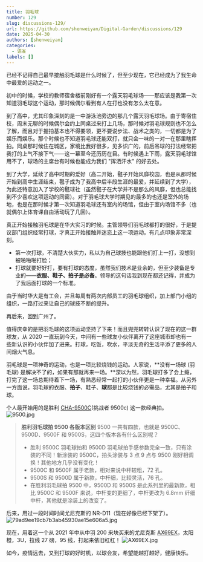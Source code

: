 ```yaml
---
title: 羽毛球
number: 129
slug: discussions-129/
url: https://github.com/shenweiyan/Digital-Garden/discussions/129
date: 2025-04-30
authors: [shenweiyan]
categories: 
  - 语雀
labels: []
---
```


已经不记得自己最早接触羽毛球是什么时候了，但至少现在，它已经成为了我生命中最爱的运动之一。

<!-- more -->

初中的时候，学校的教师宿舍楼前刚好有一个露天羽毛球场——那应该是我第一次知道羽毛球这个运动，那时候偶尔看到有人在打也没有怎么太在意。

到了高中，尤其印象深刻的是一中游泳池旁边的那几个露天羽毛球场。由于寄宿住校，周末无聊的时候偶尔会约上同桌过来打上几场，那时候对羽毛球规则也不怎么了解，而且对于握拍基本也不得要领，更不要说步法、战术之类的，一切都是为了娱乐而娱乐。那个时候也不知道羽毛球还能双打，就只会一味的一对一在那里瞎挥拍。同桌那时候住在城区，家境比我好很多，见多识广的，前后吊球的打法经常把我打的上气不接下气——这一幕至今还历历在目。有时候遇上下雨，露天羽毛球馆用不了，球场的主席台有时候也能成为我们 "挥洒汗水" 的好去处。

到了大学，延续了高中时期的爱好（高二开始，毽子开始风靡校园，也是从那时候开始到高中生涯结束，毽子成为了我高中后半段生涯的最爱，并延续到了大学），为此还特意加入了学校的毽球社（虽然毽子在大学并不是那么的风靡，但也总能找到不少喜欢这项运动的同窗）。对于羽毛球大学时期见的最多的也还是室外的场地，也是在那时候才第一次知道羽毛球还有室内的场馆，但由于室内场馆不多（也就偶尔上体育课自由活动玩了几回）。

真正开始接触羽毛球是在华大实习的时候。主管领导们羽毛球都打的很好，于是提议部门组织经常打球，才真正开始接触并迷恋上这一项运动。有几点印象非常深刻。

- 第一次打球，不清楚大伙实力，私以为自己球技也能跟他们打上一打，没想到被啪啪啪打脸；
- 打球就要好好打，要有打球的态度，虽然我们技术是业余的，但至少装备是专业的——**衣服、鞋子、拍子是必备**。领导的这句话我到现在都还记得，并成为了我后面打球的一个标准。

由于当时华大是有工会，并且每周有两次内部员工的羽毛球组织，加上部门小组的组织，一路打过来让自己的球技不断的提升。

再后来，回到广州了。

值得庆幸的是把羽毛球的这项运动坚持了下来！而且兜兜转转认识了现在的这一群球友，从 2020 一直玩到今天，中间有一些球友小伙伴离开了这座城市却也有一些新认识的小伙伴加了进来。打球，吃饭，吹水，平淡无奇的生活平添了更多的人间烟火气息。

羽毛球是一项神奇的运动，也是一项比较烧钱的运动。人家说，**没有一场球 (羽毛球) 是解决不了的，如果有那就再来一场。**深以为然，羽毛球打多了会上瘾，打完了这一场总期待着下一场，有熟悉经常一起打的小伙伴更是一种幸福。从另外一方面说，羽毛球的衣服、**拍子**、鞋子、**球**都是比较烧钱的必需品，尤其是拍子和球。

个人最开始用的是胜利 [CHA-9500C](https://www.badmintoncn.com/eqm.php?a=view&eid=8504&mag_hide_progress=1)(挑战者 9500c) 这一款经典拍。
![9500.jpg](https://shub.weiyan.tech/yuque/elog-notebook-img/FiBcredXmnwJAdwBbK9LOnyVRMma.jpeg)

> **胜利羽毛球拍 9500 各版本区别**
> 9500 一共有四款，也就是 9500C、9500D、9500F 和 9500S，这四个版本各有什么区别呢？
>
> - 胜利 9500C 羽毛球拍和 9500D 羽毛球拍手感参数完全一致，只有涂装的不同！新涂装的 9500C，拍头涂装与 3 点 9 点与 9500 刚好相调换！其他地方几乎没有变化！
> - 9500C 和 9500F 属于老款，相对来说中杆较粗，72 孔。
> - 9500S 和 9500D 属于新款，中杆细，比较灵活，76 孔。
> - 在胜利羽毛球拍 9500 中，9500D 和 9500S 是此系列里的最新款，相比 9500C 和 9500F 来说，中杆变的更细了，中杆更改为 6.8mm 纤细中杆，其他就是涂装上的改变了。

后来，用过一段时间时间尤尼克斯的 NR-D11（现在好像已经下架了）。
![79ad9ee19cb7b3ab45930ae15e606a5.jpg](https://shub.weiyan.tech/yuque/elog-notebook-img/FmbE0yBR5I3RFnNiE-tHt-CoMjOq.jpeg)

现在，用着这一个从 2021 年中从中羽 200 来块买来的尤尼克斯 [AX69EX](https://www.yonex.cn/home/index/mall_detail/id/138)，太阳橙，3U，拉线 27 磅，95 线，打起来依旧杠杠！
![AX69EX.jpg](https://shub.weiyan.tech/yuque/elog-notebook-img/FsD-QpRkiRubiSXvqLXSlZcmvhcR.jpeg)

如今，疫情远去，又到打球的好时机，以球会友，希望能越打越好，健康快乐。

<script src="https://giscus.app/client.js"
	data-repo="shenweiyan/Digital-Garden"
	data-repo-id="R_kgDOKgxWlg"
	data-mapping="number"
	data-term="129"
	data-reactions-enabled="1"
	data-emit-metadata="0"
	data-input-position="bottom"
	data-theme="light"
	data-lang="zh-CN"
	crossorigin="anonymous"
	async>
</script>

